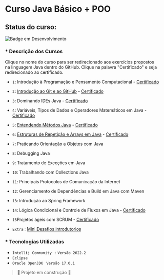 # Curso Java Básico + POO

## Status do curso:


![Badge em Desenvolvimento](http://img.shields.io/static/v1?label=STATUS&message=EM%20DESENVOLVIMENTO&color=GREEN&style=for-the-badge)


### * Descrição dos Cursos
Clique no nome do curso para ser redirecionado aos exercícios propostos na linguagem Java dentro do GitHub.
Clique na palavra "Certificado" e seja redirecionado ao certificado.

- `1`: Introdução à Programação e Pensamento Computacional - [Certificado](https://photos.app.goo.gl/ELB5Xnqm7ik4yVMp8)
- `2`: [Introdução ao Git e ao GitHub](https://github.com/nicinha-antoni/Desafio-Dio-Boot-Linux.git) - [Certificado](https://photos.app.goo.gl/uxKkRzpS4oMWwBR78)
- `3`: Dominando IDEs Java  - [Certificado](https://photos.app.goo.gl/BtCe8bUBZeiXwsiHA)
- `4`: Variáveis, Tipos de Dados e Operadores Matemáticos em Java -  [Certificado](https://photos.app.goo.gl/Ea2BnDqQ1zpt2kEm7)
- `5`: [Entendendo Métodos Java](https://github.com/nicinha-antoni/Curso-Java-Poo/tree/main/src/Metodos) - [Certificado](https://photos.app.goo.gl/96AXHvPTt8T8jwxE9)
- `6`: [Estruturas de Repetição e Arrays em Java](https://github.com/nicinha-antoni/Curso-java/tree/main/src/LoopsArrays) - [Certificado](https://photos.app.goo.gl/AL2JnvZeEXqkpuEVA)
- `7`: Praticando Orientação a Objetos com Java
- `8`: Debugging Java
- `9`: Tratamento de Exceções em Java
- `10`: Trabalhando com Collections Java
- `11`: Principais Protocolos de Comunicação da Internet
- `12`: Gerenciamento de Dependências e Build em Java com Maven
- `13`: Introdução ao Spring Framework
- `14`: Lógica Condicional e Controle de Fluxos em Java - [Certificado](https://photos.app.goo.gl/5v8P5DqbYisLfzrF6)
- `15`Projetos ágeis com SCRUM  - [Certificado](https://photos.app.goo.gl/ZVKDSWFPY55feKP47)

- `Extra` : [Mini Desafios introdutorios](https://github.com/nicinha-antoni/Curso-java/tree/main/src/MiniDesafiosIniciais)


### * Tecnologias Utilizadas

- `Intellij Community ` : `Versão 2022.2` 
- `Eclipse`
- `Oracle OpenJDK`  ` Versão 17.0.1`




> :construction: Projeto em construção :construction:


